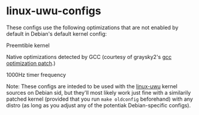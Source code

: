 # linux-uwu-configs

These configs use the following optimizations that are not enabled by default in Debian's default kernel config:

Preemtible kernel

Native optimizations detected by GCC (courtesy of graysky2's [gcc optimization patch](https://github.com/graysky2/kernel_gcc_patch).)

1000Hz timer frequency

Note: These configs are inteded to be used with the [linux-uwu](https://github.com/mikoxyz/linux-uwu) kernel sources on Debian sid, but they'll most likely work just fine with a similarily patched kernel (provided that you run ``make oldconfig`` beforehand) with any distro (as long as you adjust any of the potentiak Debian-specific configs).

